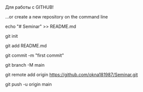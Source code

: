 Для работы с GITHUB!

…or create a new repository on the command line

echo "# Seminar" >> README.md

git init

git add README.md

git commit -m "first commit"

git branch -M main

git remote add origin https://github.com/okna181987/Seminar.git

git push -u origin main

